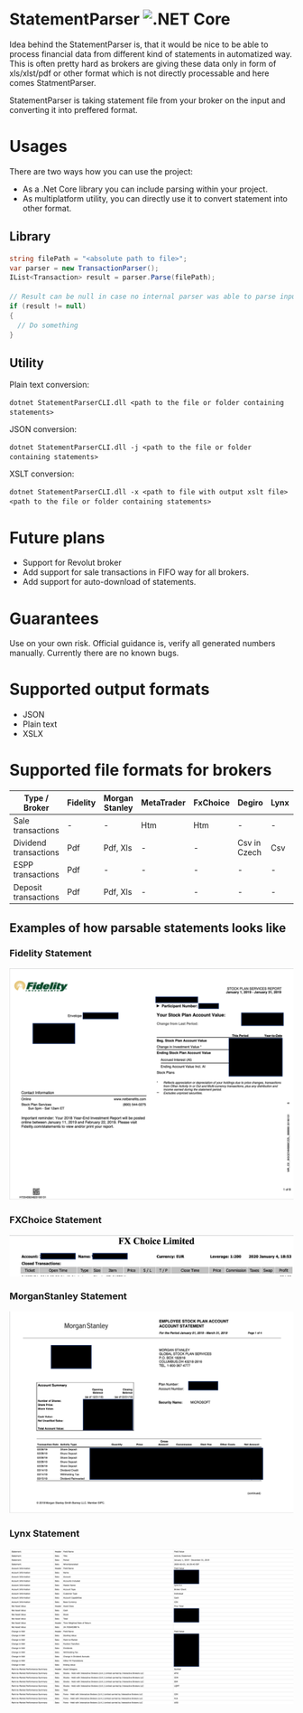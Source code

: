 # StatementParser ![.NET Core](https://github.com/vladimir-aubrecht/StatementParser/workflows/.NET%20Core/badge.svg)

Idea behind the StatementParser is, that it would be nice to be able to process financial data from different kind of statements in automatized way.
This is often pretty hard as brokers are giving these data only in form of xls/xlst/pdf or other format which is not directly processable and here comes StatmentParser.

StatementParser is taking statement file from your broker on the input and converting it into preffered format.

# Usages
There are two ways how you can use the project:
- As a .Net Core library you can include parsing within your project.
- As multiplatform utility, you can directly use it to convert statement into other format.

## Library
```csharp
string filePath = "<absolute path to file>";
var parser = new TransactionParser();
IList<Transaction> result = parser.Parse(filePath);

// Result can be null in case no internal parser was able to parse input file.
if (result != null)
{
  // Do something
}
```

## Utility
Plain text conversion:

``dotnet StatementParserCLI.dll <path to the file or folder containing statements>``

JSON conversion:

``dotnet StatementParserCLI.dll -j <path to the file or folder containing statements>``

XSLT conversion:

``dotnet StatementParserCLI.dll -x <path to file with output xslt file> <path to the file or folder containing statements>``

# Future plans
- Support for Revolut broker
- Add support for sale transactions in FIFO way for all brokers.
- Add support for auto-download of statements.

# Guarantees
Use on your own risk.
Official guidance is, verify all generated numbers manually. Currently there are no known bugs.

# Supported output formats
- JSON
- Plain text
- XSLX

# Supported file formats for brokers

|Type / Broker        |Fidelity|Morgan Stanley|MetaTrader|FxChoice|Degiro      |Lynx|Interactive Broker|Revolut|
|---------------------|--------|--------------|----------|--------|------------|----|------------------|-------|
|Sale transactions    | -      | -            |Htm       |Htm     | -          | -  | -                | -     |
|Dividend transactions|Pdf     |Pdf, Xls      | -        | -      |Csv in Czech|Csv |Csv               | -     |
|ESPP transactions    |Pdf     | -            | -        | -      | -          | -  | -                | -     |
|Deposit transactions |Pdf     |Pdf, Xls      | -        | -      | -          | -  | -                | -     |

## Examples of how parsable statements looks like

### Fidelity Statement
![Fidelity Statement][Fidelity]

### FXChoice Statement
![FXChoice Statement][FXChoice]

### MorganStanley Statement
![MorganStanley Statement][MorganStanley]

### Lynx Statement
![Lynx Statement][Lynx]

[Fidelity]: Docs/Images/FidelityStatement.png
[FXChoice]: Docs/Images/FXChoiceStatement.png
[MorganStanley]: Docs/Images/MorganStanleyStatement.png
[Lynx]: Docs/Images/LynxStatement.png